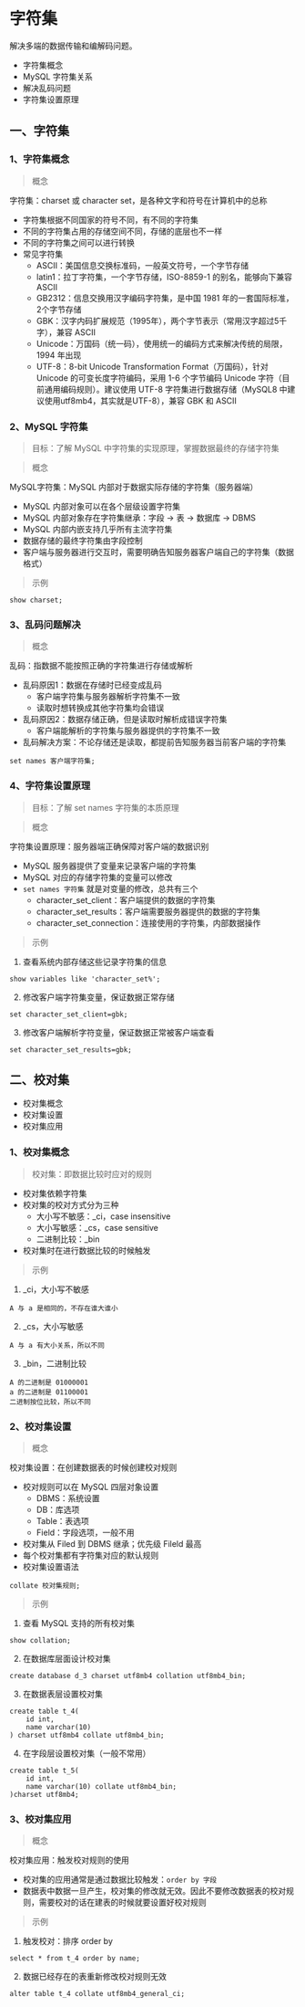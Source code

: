 # 字符集

解决多端的数据传输和编解码问题。

- 字符集概念
- MySQL 字符集关系
- 解决乱码问题
- 字符集设置原理

## 一、字符集

### 1、字符集概念

> 概念

字符集：charset 或 character set，是各种文字和符号在计算机中的总称

- 字符集根据不同国家的符号不同，有不同的字符集
- 不同的字符集占用的存储空间不同，存储的底层也不一样
- 不同的字符集之间可以进行转换
- 常见字符集
  - ASCII：美国信息交换标准码，一般英文符号，一个字节存储
  - latin1：拉丁字符集，一个字节存储，ISO-8859-1 的别名，能够向下兼容 ASCII
  - GB2312：信息交换用汉字编码字符集，是中国 1981 年的一套国际标准，2个字节存储
  - GBK：汉字内码扩展规范（1995年），两个字节表示（常用汉字超过5千字），兼容 ASCII
  - Unicode：万国码（统一码），使用统一的编码方式来解决传统的局限，1994 年出现
  - UTF-8：8-bit Unicode Transformation Format（万国码），针对 Unicode 的可变长度字符编码，采用 1-6 个字节编码 Unicode 字符（目前通用编码规则）。建议使用 UTF-8 字符集进行数据存储（MySQL8 中建议使用utf8mb4，其实就是UTF-8），兼容 GBK 和 ASCII

### 2、MySQL 字符集

> 目标：了解 MySQL 中字符集的实现原理，掌握数据最终的存储字符集

> 概念

MySQL字符集：MySQL 内部对于数据实际存储的字符集（服务器端）

- MySQL 内部对象可以在各个层级设置字符集
- MySQL 内部对象存在字符集继承：字段 -> 表 -> 数据库 -> DBMS
- MySQL 内部内嵌支持几乎所有主流字符集
- 数据存储的最终字符集由字段控制
- 客户端与服务器进行交互时，需要明确告知服务器客户端自己的字符集（数据格式）

> 示例 

```mysql
show charset;
```

### 3、乱码问题解决

> 概念

乱码：指数据不能按照正确的字符集进行存储或解析

- 乱码原因1：数据在存储时已经变成乱码
  - 客户端字符集与服务器解析字符集不一致
  - 读取时想转换成其他字符集均会错误
- 乱码原因2：数据存储正确，但是读取时解析成错误字符集
  - 客户端能解析的字符集与服务器提供的字符集不一致
- 乱码解决方案：不论存储还是读取，都提前告知服务器当前客户端的字符集

```mysql
set names 客户端字符集;
```

### 4、字符集设置原理

> 目标：了解 set names 字符集的本质原理

> 概念

字符集设置原理：服务器端正确保障对客户端的数据识别

- MySQL 服务器提供了变量来记录客户端的字符集
- MySQL 对应的存储字符集的变量可以修改
- `set names 字符集`  就是对变量的修改，总共有三个
  - character_set_client：客户端提供的数据的字符集
  - character_set_results：客户端需要服务器提供的数据的字符集
  - character_set_connection：连接使用的字符集，内部数据操作

> 示例

1. 查看系统内部存储这些记录字符集的信息

```mysql
show variables like 'character_set%';
```

2. 修改客户端字符集变量，保证数据正常存储

```mysql
set character_set_client=gbk;
```

3. 修改客户端解析字符变量，保证数据正常被客户端查看

```mysql
set character_set_results=gbk;
```

## 二、校对集

- 校对集概念
- 校对集设置
- 校对集应用

### 1、校对集概念

> 校对集：即数据比较时应对的规则

- 校对集依赖字符集
- 校对集的校对方式分为三种
  - 大小写不敏感：_ci，case insensitive
  - 大小写敏感：_cs，case sensitive
  - 二进制比较：_bin
- 校对集时在进行数据比较的时候触发

> 示例

1. _ci，大小写不敏感

```mysql
A 与 a 是相同的，不存在谁大谁小
```

2. _cs，大小写敏感

```mysql
A 与 a 有大小关系，所以不同
```

3. _bin，二进制比较

```mysql
A 的二进制是 01000001
a 的二进制是 01100001
二进制按位比较，所以不同
```

### 2、校对集设置

> 概念

校对集设置：在创建数据表的时候创建校对规则

- 校对规则可以在 MySQL 四层对象设置
  - DBMS：系统设置
  - DB：库选项
  - Table：表选项
  - Field：字段选项，一般不用
- 校对集从 Filed 到 DBMS 继承；优先级 Fileld 最高
- 每个校对集都有字符集对应的默认规则
- 校对集设置语法

```mysql
collate 校对集规则;
```

> 示例

1. 查看 MySQL 支持的所有校对集

```mysql
show collation;
```

2. 在数据库层面设计校对集

```mysql
create database d_3 charset utf8mb4 collation utf8mb4_bin;
```

3. 在数据表层设置校对集

```mysql
create table t_4(
	id int,
    name varchar(10)
) charset utf8mb4 collate utf8mb4_bin;
```

4. 在字段层设置校对集（一般不常用）

```mysql
create table t_5(
	id int,
    name varchar(10) collate utf8mb4_bin;
)charset utf8mb4;
```

### 3、校对集应用

> 概念

校对集应用：触发校对规则的使用

- 校对集的应用通常是通过数据比较触发：`order by 字段`
- 数据表中数据一旦产生，校对集的修改就无效。因此不要修改数据表的校对规则，需要校对的话在建表的时候就要设置好校对规则

> 示例

1. 触发校对：排序 order by

```mysql
select * from t_4 order by name;
```

2. 数据已经存在的表重新修改校对规则无效

```mysql
alter table t_4 collate utf8mb4_general_ci;
```











